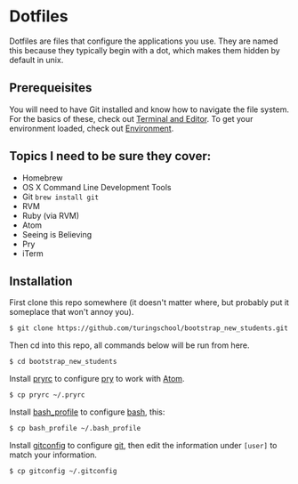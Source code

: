 Dotfiles
========

Dotfiles are files that configure the applications you use.
They are named this because they typically begin with a dot,
which makes them hidden by default in unix.


Prerequeisites
--------------

You will need to have Git installed and know how to navigate the file system.
For the basics of these, check out [Terminal and Editor](http://tutorials.jumpstartlab.com/academy/workshops/terminal_and_editor.html).
To get your environment loaded, check out [Environment](http://tutorials.jumpstartlab.com/topics/environment/environment.html).


Topics I need to be sure they cover:
------------------------------------

- Homebrew
- OS X Command Line Development Tools
- Git `brew install git`
- RVM
- Ruby (via RVM)
- Atom
- Seeing is Believing
- Pry
- iTerm


Installation
------------

First clone this repo somewhere (it doesn't matter where, but probably put it someplace that won't annoy you).

```sh
$ git clone https://github.com/turingschool/bootstrap_new_students.git
```

Then cd into this repo, all commands below will be run from here.

```sh
$ cd bootstrap_new_students
```

Install [pryrc](https://github.com/turingschool/bootstrap_new_students/blob/master/pryrc) to configure [pry](http://pryrepl.org/) to work with [Atom](http://atom.io/).

```sh
$ cp pryrc ~/.pryrc
```

Install [bash_profile](https://github.com/turingschool/bootstrap_new_students/blob/master/bash_profile) to configure [bash](https://en.wikipedia.org/wiki/Bash_%28Unix_shell%29), this:

```sh
$ cp bash_profile ~/.bash_profile
```

Install [gitconfig](https://github.com/turingschool/bootstrap_new_students/blob/master/gitconfig) to configure [git](http://git-scm.com/),
then edit the information under `[user]` to match your information.

```sh
$ cp gitconfig ~/.gitconfig
```
